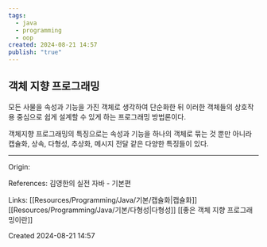 ```yaml
---
tags:
  - java
  - programming
  - oop
created: 2024-08-21 14:57
publish: "true"
---
```

## 객체 지향 프로그래밍
모든 사물을 속성과 기능을 가진 객체로 생각하여 단순화한 뒤 이러한 객체들의 상호작용 중심으로 쉽게 설계할 수 있게 하는 프로그래밍 방법론이다.

객체지향 프로그래밍의 특징으로는 속성과 기능을 하나의 객체로 묶는 것 뿐만 아니라
캡슐화, 상속, 다형성, 추상화, 메시지 전달 같은 다양한 특징들이 있다.

---
Origin: 

References: 김영한의 실전 자바 - 기본편

Links: [[Resources/Programming/Java/기본/캡슐화|캡슐화]] [[Resources/Programming/Java/기본/다형성|다형성]] [[좋은 객체 지향 프로그래밍이란]]

Created 2024-08-21 14:57
